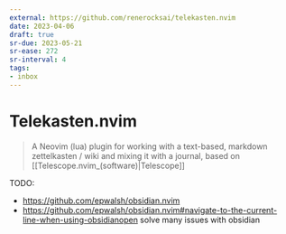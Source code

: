 ```yaml
---
external: https://github.com/renerocksai/telekasten.nvim
date: 2023-04-06
draft: true
sr-due: 2023-05-21
sr-ease: 272
sr-interval: 4
tags:
- inbox
---
```


# Telekasten.nvim

> A Neovim (lua) plugin for working with a text-based, markdown zettelkasten /
> wiki and mixing it with a journal, based on [[Telescope.nvim_(software)|Telescope]]

TODO:

- https://github.com/epwalsh/obsidian.nvim
- https://github.com/epwalsh/obsidian.nvim#navigate-to-the-current-line-when-using-obsidianopen
  solve many issues with obsidian
